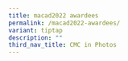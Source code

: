 ```yaml
---
title: macad2022 awardees
permalink: /macad2022-awardees/
variant: tiptap
description: ""
third_nav_title: CMC in Photos
---
```

